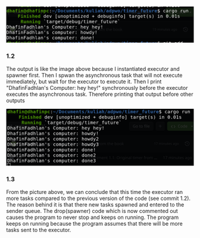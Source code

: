 ![alt text](./images/image.png)
### 1.2
The output is like the image above because I instantiated executor and spawner first. Then I spwan the asynchronous task that will not execute immediately, but wait for the executor to execute it. Then I print "DhafinFadhlan's Computer: hey hey!" synchronously before the executor executes the asynchronous task. Therefore printing that output before other outputs

![alt text](./images/image1.png)
### 1.3
From the picture above, we can conclude that this time the executor ran more tasks compared to the previous version of the code (see commit 1.2). The reason behind it is that there new tasks spawned and entered to the sender queue. The drop(spawner) code which is now commented out causes the program to never stop and keeps on running. The program keeps on running because the program assumes that there will be more tasks sent to the executor.